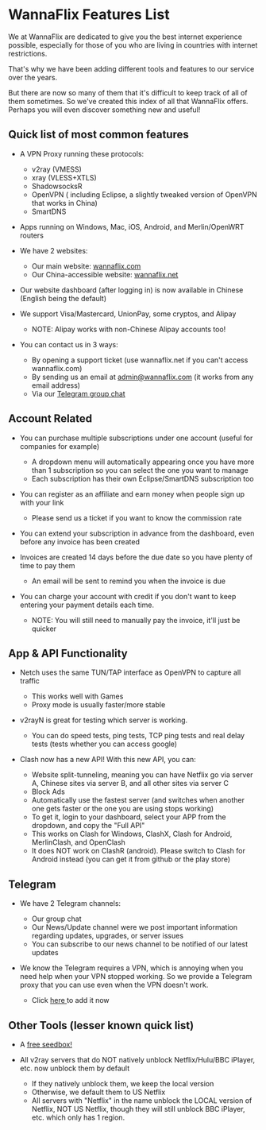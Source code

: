 # WannaFlix Features List

We at WannaFlix are dedicated to give you the best internet experience possible, especially for those of you who are living in countries with internet restrictions.

That's why we have been adding different tools and features to our service over the years. 

But there are now so many of them that it's difficult to keep track of all of them sometimes. So we've created this index of all that WannaFlix offers. Perhaps you will even discover something new and useful!

## Quick list of most common features

* A VPN Proxy running these protocols:

  * v2ray \(VMESS\)
  * xray \(VLESS+XTLS\)
  * ShadowsocksR
  * OpenVPN \( including Eclipse, a slightly tweaked version of OpenVPN that works in China\)
  * SmartDNS

* Apps running on Windows, Mac, iOS, Android, and Merlin/OpenWRT routers

* We have 2 websites:

  * Our main website: [wannaflix.com](https://wannaflix.com)
  * Our China-accessible website: [wannaflix.net](https://wannaflix.net)

* Our website dashboard \(after logging in\) is now available in Chinese \(English being the default\)

* We support Visa/Mastercard, UnionPay, some cryptos, and Alipay

  * NOTE: Alipay works with non-Chinese Alipay accounts too!

* You can contact us in 3 ways:

  * By opening a support ticket \(use wannaflix.net if you can't access wannaflix.com\)
  * By sending us an email at admin@wannaflix.com \(it works from any email address\)
  * Via our [Telegram group chat](https://t.me/wannaflixvpn)

## Account Related

* You can purchase multiple subscriptions under one account \(useful for companies for example\)

  * A dropdown menu will automatically appearing once you have more than 1 subscription so you can select the one you want to manage
  * Each subscription has their own Eclipse/SmartDNS subscription too 

* You can register as an affiliate and earn money when people sign up with your link
  * Please send us a ticket if you want to know the commission rate
* You can extend your subscription in advance from the dashboard, even before any invoice has been created

* Invoices are created 14 days before the due date so you have plenty of time to pay them

  * An email will be sent to remind you when the invoice is due

* You can charge your account with credit if you don't want to keep entering your payment details each time.

  * NOTE: You will still need to manually pay the invoice, it'll just be quicker

## App & API Functionality

* Netch uses the same TUN/TAP interface as OpenVPN to capture all traffic

  * This works well with Games
  * Proxy mode is usually faster/more stable

* v2rayN is great for testing which server is working. 

  * You can do speed tests, ping tests, TCP ping tests and real delay tests \(tests whether you can access google\)

* Clash now has a new API! With this new API, you can:

  * Website split-tunneling, meaning you can have Netflix go via server A, Chinese sites via server B, and all other sites via server C
  * Block Ads
  * Automatically use the fastest server \(and switches when another one gets faster or the one you are using stops working\)
  * To get it, login to your dashboard, select your APP from the dropdown, and copy the "Full API"
  * This works on Clash for Windows, ClashX, Clash for Android,  MerlinClash, and OpenClash
  * It does NOT work on ClashR \(android\). Please switch to Clash for Android instead \(you can get it from github or the play store\)

## Telegram

* We have 2 Telegram channels:

  * Our group chat
  * Our News/Update channel were we post important information regarding updates, upgrades, or server issues
  * You can subscribe to our news channel to be notified of our latest updates

* We know the Telegram requires a VPN, which is annoying when you need help when your VPN stopped working. So we provide a Telegram proxy that you can use even when the VPN doesn't work.

  * Click [here ](https://t.me/socks?server=wannaflix.teacher2070.com&port=62000&user=wannaflix&pass=wannaflix.com)to add it now

## Other Tools \(lesser known quick list\)

* A [free seedbox!](https://wannaflix.com/torrenting.php)

* All v2ray servers that do NOT natively unblock Netflix/Hulu/BBC iPlayer, etc. now unblock them by default
  * If they natively unblock them, we keep the local version
  * Otherwise, we default them to US Netflix
  * All servers with "Netflix" in the name unblock the LOCAL version of Netflix, NOT US Netflix, though they will still unblock BBC iPlayer, etc. which only has 1 region.

